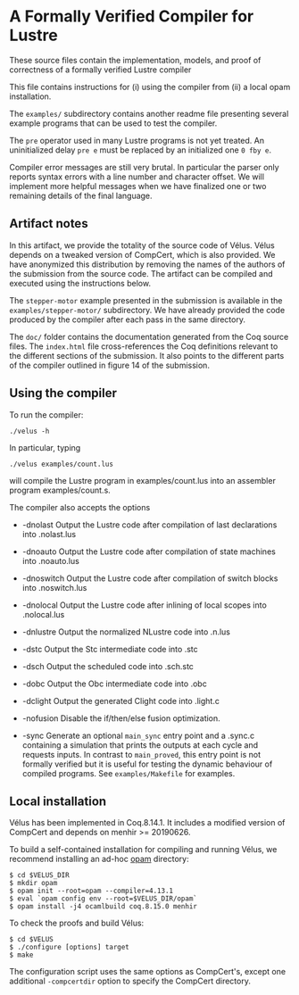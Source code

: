 # A Formally Verified Compiler for Lustre

These source files contain the implementation, models, and proof of
correctness of a formally verified Lustre compiler

This file contains instructions for (i) using the compiler from (ii) a local 
opam installation.

The `examples/` subdirectory contains another readme file presenting several
example programs that can be used to test the compiler.

The `pre` operator used in many Lustre programs is not yet treated.
An uninitialized delay `pre e` must be replaced by an initialized one `0 fby e`.

Compiler error messages are still very brutal. In particular the parser only
reports syntax errors with a line number and character offset. We will
implement more helpful messages when we have finalized one or two remaining
details of the final language.

## Artifact notes

In this artifact, we provide the totality of the source code of Vélus.
Vélus depends on a tweaked version of CompCert, which is also provided.
We have anonymized this distribution by removing the names of the authors of the
submission from the source code.
The artifact can be compiled and executed using the instructions below.

The `stepper-motor` example presented in the submission is available in the
`examples/stepper-motor/` subdirectory. 
We have already provided the code produced by the compiler after each pass in
the same directory.

The `doc/` folder contains the documentation generated from the Coq source files.
The `index.html` file cross-references the Coq definitions relevant to the different sections of the submission.
It also points to the different parts of the compiler outlined in figure 14 of the submission.

## Using the compiler

To run the compiler:

    ./velus -h

In particular, typing

    ./velus examples/count.lus

will compile the Lustre program in examples/count.lus into an assembler
program examples/count.s.

The compiler also accepts the options

* -dnolast
  Output the Lustre code after compilation of last declarations into <file>.nolast.lus

* -dnoauto
  Output the Lustre code after compilation of state machines into <file>.noauto.lus

* -dnoswitch
  Output the Lustre code after compilation of switch blocks into <file>.noswitch.lus

* -dnolocal
  Output the Lustre code after inlining of local scopes into <file>.nolocal.lus

* -dnlustre
  Output the normalized NLustre code into <file>.n.lus

* -dstc
  Output the Stc intermediate code into <file>.stc

* -dsch
  Output the scheduled code into <file>.sch.stc

* -dobc
  Output the Obc intermediate code into <file>.obc

* -dclight
  Output the generated Clight code into <file>.light.c

* -nofusion
  Disable the if/then/else fusion optimization.

* -sync
  Generate an optional `main_sync` entry point and a <file>.sync.c
  containing a simulation that prints the outputs at each cycle and requests
  inputs. In contrast to `main_proved`, this entry point is not formally verified
  but it is useful for testing the dynamic behaviour of compiled programs.
  See `examples/Makefile` for examples.

## Local installation

Vélus has been implemented in Coq.8.14.1. It includes a
modified version of CompCert and depends on menhir >= 20190626.


To build a self-contained installation for compiling and running
Vélus, we recommend installing an ad-hoc
[opam](https://opam.ocaml.org/) directory:

    $ cd $VELUS_DIR
    $ mkdir opam
    $ opam init --root=opam --compiler=4.13.1
    $ eval `opam config env --root=$VELUS_DIR/opam`
    $ opam install -j4 ocamlbuild coq.8.15.0 menhir

To check the proofs and build Vélus:

    $ cd $VELUS
    $ ./configure [options] target
    $ make

The configuration script uses the same options as CompCert's, except one
additional `-compcertdir` option to specify the CompCert directory.
